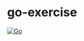 # go-exercise

[![Go](https://github.com/xemoe/go-exercise/actions/workflows/go.yml/badge.svg)](https://github.com/xemoe/go-exercise/actions/workflows/go.yml)
